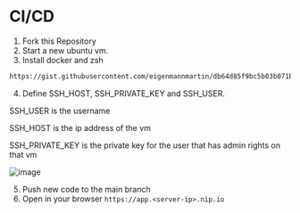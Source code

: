 # CI/CD

1. Fork this Repository
2. Start a new ubuntu vm.
3. Install docker and zsh
```bash
https://gist.githubusercontent.com/eigenmannmartin/db64d85f9bc5b03b071b4afc281aa238/raw/
```
4. Define SSH_HOST, SSH_PRIVATE_KEY and SSH_USER.

SSH_USER is the username

SSH_HOST is the ip address of the vm

SSH_PRIVATE_KEY is the private key for the user that has admin rights on that vm

![image](https://user-images.githubusercontent.com/2293142/121609248-c324d780-ca53-11eb-9929-1a14d34ccba9.png)

5. Push new code to the main branch
6. Open in your browser `https://app.<server-ip>.nip.io`
